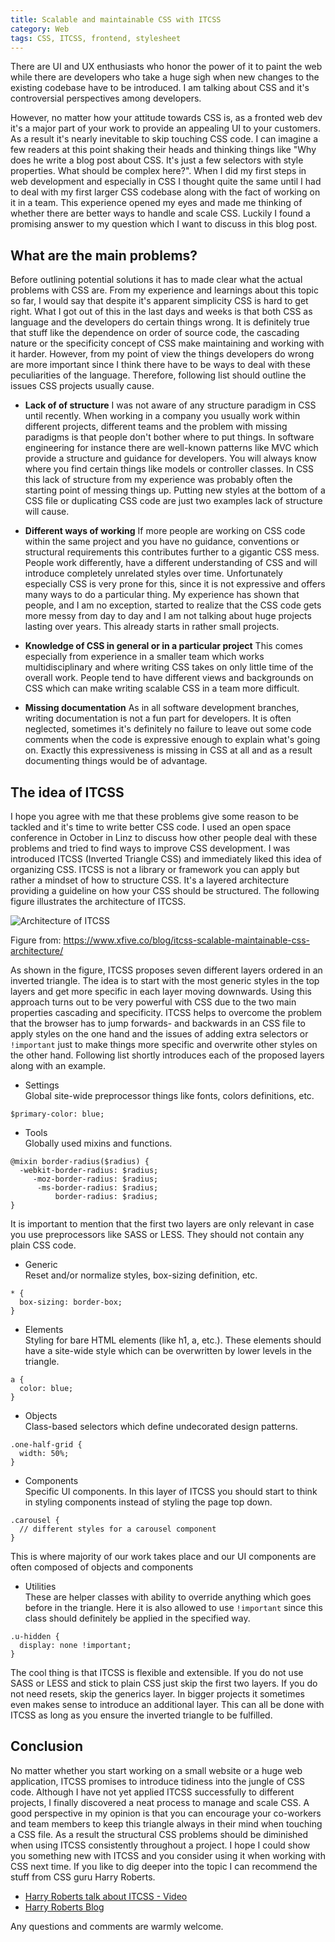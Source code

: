 ```yaml
---
title: Scalable and maintainable CSS with ITCSS
category: Web
tags: CSS, ITCSS, frontend, stylesheet
---
```


There are UI and UX enthusiasts who honor the power of it to paint the web while 
there are developers who take a huge sigh when new changes to the existing codebase have to be introduced. 
I am talking about CSS and it's controversial perspectives among developers.
<!--more--> 
However, no matter how your attitude towards CSS is, as a fronted web dev it's a major part of your work to provide
an appealing UI to your customers. As a result it's nearly inevitable to skip touching CSS code. I can imagine a few readers
at this point shaking their heads and thinking things like "Why does he write a blog post about CSS. It's just a few selectors 
with style properties. What should be complex here?". When I did my first steps in web development and especially in CSS
I thought quite the same until I had to deal with my first larger CSS codebase along with the fact of working on it in a team.
This experience opened my eyes and made me thinking of whether there are better ways to handle and scale CSS. Luckily I found
a promising answer to my question which I want to discuss in this blog post. 

## What are the main problems?
Before outlining potential solutions it has to made clear what the actual problems with CSS are. From my experience and learnings
about this topic so far, I would say that despite it's apparent simplicity CSS is hard to get right. What I got out of this
in the last days and weeks is that both CSS as language and the developers do certain things wrong. It is definitely true that stuff like
the dependence on order of source code, the cascading nature or the specificity concept of CSS make maintaining
and working with it harder. However, from my point of view the things developers do wrong are more important since I think
there have to be ways to deal with these peculiarities of the language. Therefore, following list should outline the issues
CSS projects usually cause.

* <b>Lack of of structure</b>
I was not aware of any structure paradigm in CSS until recently. When working in a company you usually work within different
projects, different teams and the problem with missing paradigms is that people don't bother where to put things. 
In software engineering for instance there are well-known patterns like MVC which provide a structure and guidance for developers.
You will always know where you find certain things like models or controller classes. In CSS this lack of structure from my experience
was probably often the starting point of messing things up. Putting new styles at the bottom of a CSS file or duplicating CSS code
are just two examples lack of structure will cause.   

* <b>Different ways of working</b>
If more people are working on CSS code within the same project and you have no guidance, conventions or structural requirements
this contributes further to a gigantic CSS mess. People work differently, have a different understanding of CSS and will 
introduce completely unrelated styles over time. Unfortunately especially CSS is very prone for this, since it is not expressive
and offers many ways to do a particular thing. My experience has shown that people, and I am no exception, started to realize
that the CSS code gets more messy from day to day and I am not talking about huge projects lasting over years. This already
starts in rather small projects. 

* <b>Knowledge of CSS in general or in a particular project</b>
This comes especially from experience in a smaller team which works multidisciplinary and where writing CSS takes on only 
little time of the overall work. People tend to have different views and backgrounds on CSS which can make writing 
scalable CSS in a team more difficult. 

* <b>Missing documentation</b>
As in all software development branches, writing documentation is not a fun part for developers. It is often neglected, sometimes
it's definitely no failure to leave out some code comments when the code is expressive enough to explain what's going on.
Exactly this expressiveness is missing in CSS at all and as a result documenting things would be of advantage.

## The idea of ITCSS
I hope you agree with me that these problems give some reason to be tackled and it's time to write better CSS code. I used
an open space conference in October in Linz to discuss how other people deal with these problems and tried to find ways to improve CSS development.
I was introduced ITCSS (Inverted Triangle CSS) and immediately liked this idea of organizing CSS. ITCSS is not a library or
framework you can apply but rather a mindset of how to structure CSS. It's a layered architecture providing a guideline
on how your CSS should be structured. The following figure illustrates the architecture of ITCSS.

![Architecture of ITCSS]({{site.baseurl}}/assets/img/2017-11-05/itcss.png)

Figure from: https://www.xfive.co/blog/itcss-scalable-maintainable-css-architecture/ 

As shown in the figure, ITCSS proposes seven different layers ordered in an inverted triangle. The idea is to start with the most
generic styles in the top layers and get more specific in each layer moving downwards. Using this approach turns out to be
very powerful with CSS due to the two main properties cascading and specificity. ITCSS helps to overcome the problem that
the browser has to jump forwards- and backwards in an CSS file to apply styles on the one hand and the issues of adding 
extra selectors or `!important` just to make things more specific and overwrite other styles on the other hand. 
Following list shortly introduces each of the proposed layers along with an example. 

* Settings<br>
Global site-wide preprocessor things like fonts, colors definitions, etc.

`$primary-color: blue;` 

* Tools<br>
Globally used mixins and functions.

```
@mixin border-radius($radius) {
  -webkit-border-radius: $radius;
     -moz-border-radius: $radius;
      -ms-border-radius: $radius;
          border-radius: $radius;
}
``` 
It is important to mention that the first two layers are only relevant in case you use preprocessors like SASS or LESS.
They should not contain any plain CSS code. 

* Generic<br>
Reset and/or normalize styles, box-sizing definition, etc. 

```
* {
  box-sizing: border-box;
}
```

* Elements<br>
Styling for bare HTML elements (like h1, a, etc.). These elements should have a site-wide style which can be overwritten by lower levels in the triangle.

```
a {
  color: blue;
}
```

* Objects<br>
Class-based selectors which define undecorated design patterns.

```
.one-half-grid {
  width: 50%;
}
```

* Components<br>
Specific UI components. In this layer of ITCSS you should start to think in styling components instead of styling the page top down. 

```
.carousel {
  // different styles for a carousel component
}
```
This is where majority of our work takes place and our UI components are often composed of objects and components

* Utilities<br>
These are helper classes with ability to override anything which goes before in the triangle.
Here it is also allowed to use `!important` since this class should definitely be applied in the specified way.

```
.u-hidden {
  display: none !important;
}
```   

The cool thing is that ITCSS is flexible and extensible. If you do not use SASS or LESS and stick to plain CSS just skip the
first two layers. If you do not need resets, skip the generics layer. In bigger projects it sometimes even makes sense to 
introduce an additional layer. This can all be done with ITCSS as long as you ensure the inverted triangle to be fulfilled.

## Conclusion
No matter whether you start working on a small website or a huge web application, ITCSS promises to introduce tidiness into
the jungle of CSS code. Although I have not yet applied ITCSS successfully to different projects, I finally discovered a neat
process to manage and scale CSS. A good perspective in my opinion is that you can encourage your co-workers and team members
to keep this triangle always in their mind when touching a CSS file. As a result the structural CSS problems should be diminished
when using ITCSS consistently throughout a project. I hope I could show you something new with ITCSS and you consider using
it when working with CSS next time. If you like to dig deeper into the topic I can recommend the stuff from CSS guru Harry Roberts.

* <a href="https://www.youtube.com/watch?v=1OKZOV-iLj4&t=978s" target="_blank" title="Harry Roberts talk about ITCSS">Harry Roberts talk about ITCSS - Video</a>
* <a href="https://csswizardry.com/" target="_blank" title="Harry Roberts Blog">Harry Roberts Blog</a>

Any questions and comments are warmly welcome.  


   

 

